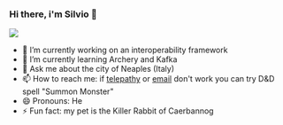 ### Hi there, i'm Silvio 👋

![](http://cloudcity.link/assets/images/cloud-city-logo-tr.png)

- 🔭 I’m currently working on an interoperability framework
- 🌱 I’m currently learning Archery and Kafka
- 💬 Ask me about the city of Neaples (Italy)
- 📫 How to reach me: if [telepathy](https://www.twitter.com/silviotorre) or [email](mailto:info@silviotorre.com) don't work you can try D&D spell "Summon Monster" 
- 😄 Pronouns: He
- ⚡ Fun fact: my pet is the Killer Rabbit of Caerbannog 

